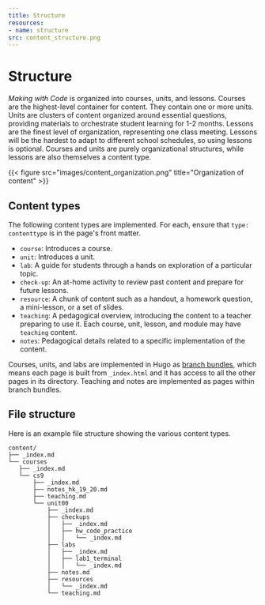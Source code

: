 ```yaml
---
title: Structure
resources:
- name: structure
src: content_structure.png
---
```


# Structure

*Making with Code* is organized into courses, units, and lessons. Courses are the highest-level container for content. They contain one or more units. Units are clusters of content organized around essential questions, providing materials to orchestrate student learning for 1-2 months. Lessons are the finest level of organization, representing one class meeting. Lessons will be the hardest to adapt to different school schedules, so using lessons is optional. Courses and units are purely organizational structures, while lessons are also themselves a content type.

{{< figure src="images/content_organization.png" title="Organization of content" >}}

## Content types

The following content types are implemented. For each, ensure that `type: contenttype` is in the page's front matter.

- `course`: Introduces a course.
- `unit`: Introduces a unit.
- `lab`: A guide for students through a hands on exploration of a particular topic. 
- `check-up`: An at-home activity to review past content and prepare for future lessons.
- `resource`: A chunk of content such as a handout, a homework question, a mini-lesson,
    or a set of slides.
- `teaching`: A pedagogical overview, introducing the content to a teacher
    preparing to use it. Each course, unit, lesson, and module may have `teaching` content.
- `notes`: Pedagogical details related to a specific implementation of the
    content.

Courses, units, and labs are implemented in Hugo as [branch bundles](https://gohugo.io/content-management/page-bundles/#branch-bundles), which means each page is built from `_index.html` and it has access to all the other pages in its directory. Teaching and notes are implemented as pages within branch bundles. 

## File structure

Here is an example file structure showing the various content types.

```shell
content/
├── _index.md
└── courses
   ├── _index.md
   └── cs9
       ├── _index.md
       ├── notes_hk_19_20.md
       ├── teaching.md
       └── unit00
           ├── _index.md
           ├── checkups
           │   ├── _index.md
           │   ├── hw_code_practice
           │   │   └── _index.md
           ├── labs
           │   ├── _index.md
           │   ├── lab1_terminal
           │   │   └── _index.md
           ├── notes.md
           ├── resources
           │   └── _index.md
           └── teaching.md
```
